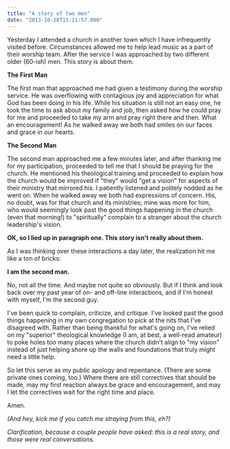 ```yaml
---
title: "A story of two men"
date: "2013-10-28T15:21:57.000"
---
```


Yesterday I attended a church in another town which I have infrequently visited before. Circumstances allowed me to help lead music as a part of their worship team. After the service I was approached by two different older (60-ish) men. This story is about them.

**The First Man**

The first man that approached me had given a testimony during the worship service. He was overflowing with contagious joy and appreciation for what God has been doing in his life. While his situation is still not an easy one, he took the time to ask about my family and job, then asked how he could pray for me and proceeded to take my arm and pray right there and then. What an encouragement! As he walked away we both had smiles on our faces and grace in our hearts.

**The Second Man**

The second man approached me a few minutes later, and after thanking me for my participation, proceeded to tell me that I should be praying for the church. He mentioned his theological training and proceeded to explain how the church would be improved if "they" would "get a vision" for aspects of their ministry that mirrored his. I patiently listened and politely nodded as he went on. When he walked away we both had expressions of concern. His, no doubt, was for that church and its ministries; mine was more for him, who would seemingly look past the good things happening in the church (even that morning!) to "spiritually" complain to a stranger about the church leadership's vision.

**OK, so I lied up in paragraph one. This story isn't really about them.**

As I was thinking over these interactions a day later, the realization hit me like a ton of bricks:

**I am the second man.**

No, not all the time. And maybe not quite so obviously. But if I think and look back over my past year of on- and off-line interactions, and if I'm honest with myself, I'm the second guy.

I've been quick to complain, criticize, and critique. I've looked past the good things happening in my own congregation to pick at the nits that I've disagreed with. Rather than being thankful for what's going on, I've relied on my "superior" theological knowledge (I am, at best, a well-read amateur) to poke holes too many places where the church didn't align to "my vision" instead of just helping shore up the walls and foundations that truly might need a little help.

So let this serve as my public apology and repentance. (There are some private ones coming, too.) Where there are still correctives that should be made, may my first reaction always be grace and encouragement, and may I let the correctives wait for the right time and place.

Amen.

_(And hey, kick me if you catch me straying from this, eh?)_

_Clarification, because a couple people have asked: this is a real story, and those were real conversations._
